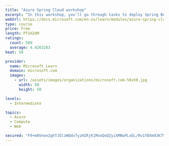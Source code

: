 ```yaml
---
title: "Azure Spring Cloud workshop"
excerpt: "In this workshop, you'll go through tasks to deploy Spring Boot microservices to Azure Spring Cloud (ASC)."
webUrl: https://docs.microsoft.com/en-us/learn/modules/azure-spring-cloud-workshop/
type: course
price: Free
length: PT1H24M
ratings:
  count: 509
  average: 4.4263263
heat: 50

provider:
  name: Microsoft Learn
  domain: microsoft.com
  images:
    - url: /assets/images/organizations/microsoft.com-50x50.jpg
      width: 50
      height: 50

levels:
  - Intermediate

topics:
  - Azure
  - Compute
  - Web

secured: "F9+m0Vnen2ghTJGlzWQdxfyzH2RjK1MnoQoQZyiXMNoPLxEL/Rv1YDXm93K7S7okky42TcKLaRFuTl8vSAf+XLBOG3Z9OWx0Dn6wUMtBBffMr1QcASiNHLTPAj9xsu2UcySooPHZGzM3U+l8xfvyEuCQzYt6/JCAsgXea05azACCJ/cv4iZ8Zt/Vi08abImBP3WmbUo9Teu26ys7FNVOSpsexBT6ypHE8wqDpeavuXjGYC2XHvyjmSsJFWEAeD8wAXk4k9kuGN1DqYJasG4VfqBv7a2lUED63pYhPDKCYxDtLoixXsq+xJ0VqUgL2Ve5qYN6viD55diHtNXrQul6WwG5CHGtuNHr1loFDu+0MH6B58iAqdv3WFGc0sKtQw0o6OSWv2mWh7SsY4Ss+vO4/VbqJAfxJjiJo5M/IwB6o60=;gZbHZTHeux7p7BptIIBCOw=="
---
```


